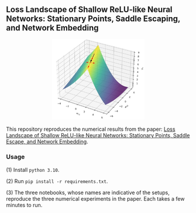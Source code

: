 ## Loss Landscape of Shallow ReLU-like Neural Networks: Stationary Points, Saddle Escaping, and Network Embedding


<p align="center">
<img src="an_illustration.jpg" alt="" width="50%" />
</p>


This repository reproduces the numerical results from the paper: [Loss Landscape of Shallow ReLU-like Neural Networks: Stationary Points, Saddle Escape, and Network Embedding](https://openreview.net/forum?id=ogKE7LcvW6).

### Usage

(1) Install `python 3.10`.

(2) Run `pip install -r requirements.txt`.

(3) The three notebooks, whose names are indicative of the setups, reproduce the three numerical experiments in the paper. Each takes a few minutes to run.

